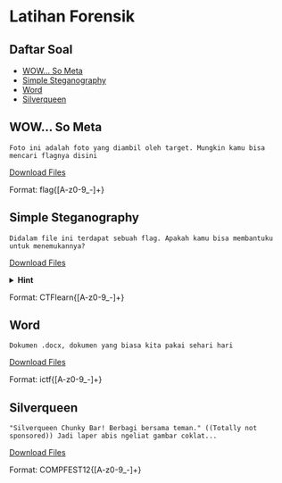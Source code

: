 # Latihan Forensik

## **Daftar Soal**

- [WOW... So Meta](#wow-so-meta)
- [Simple Steganography](#simple-steganography)
- [Word](#word)
- [Silverqueen](#silverqueen)

## WOW... So Meta

```
Foto ini adalah foto yang diambil oleh target. Mungkin kamu bisa mencari flagnya disini
```

<a href="./resource/SoMeta.zip">Download Files</a>

Format: flag{[A-z0-9_-]+}

## Simple Steganography

```
Didalam file ini terdapat sebuah flag. Apakah kamu bisa membantuku untuk menemukannya?
```

<a href="./resource/SimpleStegano.zip">Download Files</a>

<details>
<summary><b>Hint</b></summary>
    Stegsolve mungkin bisa membantu!
</details>

Format: CTFlearn{[A-z0-9_-]+}

## Word

```
Dokumen .docx, dokumen yang biasa kita pakai sehari hari
```

<a href="./resource/Word.zip">Download Files</a>

Format: ictf{[A-z0-9_-]+}

## Silverqueen

```
"Silverqueen Chunky Bar! Berbagi bersama teman." ((Totally not sponsored)) Jadi laper abis ngeliat gambar coklat...
```

<a href="./resource/silverqueen.zip">Download Files</a>

Format: COMPFEST12{[A-z0-9_-]+}
